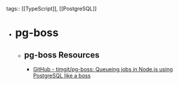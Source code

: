 tags:: [[TypeScript]], [[PostgreSQL]]

- # pg-boss
	- ## pg-boss Resources
		- [GitHub - timgit/pg-boss: Queueing jobs in Node.js using PostgreSQL like a boss](https://github.com/timgit/pg-boss)